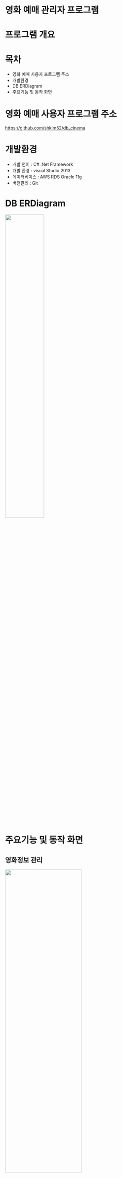 # 영화 예매 관리자 프로그램

# 프로그램 개요

# 목차
- 영화 예매 사용자 프로그램 주소
- 개발환경
- DB ERDiagram
- 주요기능 및 동작 화면

# 영화 예매 사용자 프로그램 주소
https://github.com/shkim52/db_cinema

# 개발환경
- 개발 언어 : C# .Net Framework
- 개발 환경 : visual Studio 2013
- 데이터베이스 : AWS RDS Oracle 11g
- 버전관리 : Git

# DB ERDiagram
<img src="./image/ERD.png" width="50%" height="50%"></img>

# 주요기능 및 동작 화면
## 영화정보 관리
<img src="./image/movie_info.jpg" width="70%" height="50%"></img>
## 영화사진 입력
<img src="./image/movie_photo.jpg" width="70%" height="50%"></img>
## 영화정보 검색 및 수정
<img src="./image/movie_search.jpg" width="70%" height="50%"></img>
## 상영관 정보 입력 및 수정
<img src="./image/theather_insert.jpg" width="50%" height="50%"></img>
## 좌석정보 입력 및 수정
<img src="./image/seat.jpg" width="50%" height="50%"></img>
## 상영일정 입력
<img src="./image/schedule_insert.jpg" width="50%" height="50%"></img>
## 상영일정 검색 및 삭제
<img src="./image/schedule_search.jpg" width="50%" height="50%"></img>
## 고객정보 확인 및 강제탈퇴
<img src="./image/custoer.jpg" width="50%" height="50%"></img>
## 예매정보 검색 및 예매취소
<img src="./image/ticket.jpg" width="50%" height="50%"></img>
## 영화별 누적 관객 수 조회
<img src="./image/total.jpg" width="50%" height="50%"></img>
## 연령별 영화선호도 조회
<img src="./image/age_total.jpg" width="50%" height="50%"></img>
## 월별 매출 조회
<img src="./image/m_total.jpg" width="50%" height="50%"></img>
